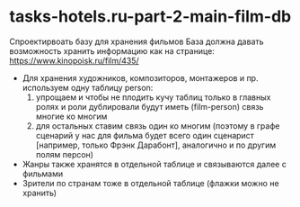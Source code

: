 # tasks-hotels.ru-part-2-main-film-db

Спроектирвоать базу для хранения фильмов
База должна давать возможность хранить информацию как на странице:
https://www.kinopoisk.ru/film/435/
- Для хранения художников, композиторов, монтажеров и пр. используем одну таблицу person:
  1. упрощаем и чтобы не плодить кучу таблиц только в главных ролях и роли дублировали будут иметь (film-person) связь многие ко многим
  2. для остальных ставим связь один ко многим (поэтому в графе сценарий у нас для фильма будет всего один сценарист [например, только Фрэнк Дарабонт], аналогично и по другим полям персон)
- Жанры также хранятся в отдельной таблице и связываются далее с фильмами
- Зрители по странам тоже в отдельной таблице (флажки можно не хранить)

